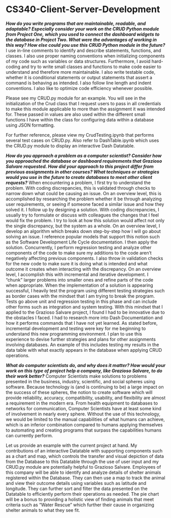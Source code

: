 # CS340-Client-Server-Development

***How do you write programs that are maintainable, readable, and adaptable? Especially consider your work on the CRUD Python module from Project One, which you used to connect the dashboard widgets to the database in Project Two. What were the advantages of working in this way? How else could you use this CRUD Python module in the future?***
I use in-line comments to identify and describe statements, functions, and classes. I also use proper naming conventions when initializing components of my code such as variables or data structures. Furthermore, I avoid hard-coding and try to write small classes and functions to make code easier to understand and therefore more maintainable. I also write testable code, whether it is conditional statements or output statements that assert a command is behaving as intended. I also follow line length and indent conventions. I also like to optimize code efficiency whenever possible.

Please see my CRUD.py module for an example. You will see in the initialization of the Crud class that I request users to pass in all credentials to make this module applicable to more than the assignment it was intended for. These passed in values are also used within the different small functions I have within the class for configuring data within a database using JSON formatting.

For further reference, please view my CrudTesting.ipynb that performs several test cases on CRUD.py. Also refer to DashTable.ipynb which uses the CRUD.py module to display an interactive Dash Datatable.




***How do you approach a problem as a computer scientist? Consider how you approached the database or dashboard requirements that Grazioso Salvare requested. How did your approach to this project differ from previous assignments in other courses? What techniques or strategies would you use in the future to create databases to meet other client requests?***
When encountering a problem, I first try to understand the problem. With coding discrepancies, this is validated through checks to narrow down what could be causing an issue. On an overview level, this is accomplished by researching the problem whether it be through analyzing user requirements, or seeing if someone faced a similar issue and how they solved it. 
I follow up by designing a solution. With coding discrepancies, I usually try to formulate or discuss with colleagues the changes that I feel would fix the problem. I try to look at how this solution would affect not only the single discrepancy, but the system as a whole. On an overview level, I develop an algorithm which breaks down step-by-step how I will go about solving an issue. I reference popular models that support this notion such as the Software Development Life Cycle documentation. 
I then apply the solution. Concurrently, I perform regression testing and analyze other components of the code to make sure my additions to the code aren’t negatively affecting previous components. I also throw in validation checks for the new code to make sure it is doing what is intended and what outcome it creates when interacting with the discrepancy. On an overview level, I accomplish this with incremental and iterative development. I “chunk” larger problems into smaller ones and refine parts of the code when appropriate. 
When the implementation of a solution is appearing successful, I heavily test the program using different testing strategies such as border cases with the mindset that I am trying to break the program. Tests go above unit and regression testing in this phase and can include other forms such as integration and system testing. 
With this mindset that I applied to the Grazioso Salvare project, I found I had to be innovative due to the obstacles I faced. I had to research more into Dash Documentation and how it performs commands that I have not yet learned. As stated before, incremental development and testing were key for me beginning to understand this new programming environment. 
I plan to use this experience to devise further strategies and plans for other assignments involving databases. An example of this includes testing my results in the data table with what exactly appears in the database when applying CRUD operations.


***What do computer scientists do, and why does it matter? How would your work on this type of project help a company, like Grazioso Salvare, to do their work better?***
Computer Scientists make solutions to problems presented in the business, industry, scientific, and social spheres using software. Because technology is (and is continuing to be) a large impact on the success of these spheres, the notion to create software which will provide reliability, accuracy, compatibility, usability, and flexibility are almost a requirement in the modern era. From health equipment to databases to networks for communication, Computer Scientists have at least some kind of involvement in nearly every sphere. Without the use of this technology, we would be limited to the manual capabilities of what humans can achieve, which is an inferior combination compared to humans applying themselves to automating and creating programs that surpass the capabilities humans can currently perform. 

Let us provide an example with the current project at hand. My contributions of an interactive Datatable with supporting components such as a chart and map, which controls the transfer and visual depiction of data from the Database to this Datatable through the use of user input and my CRUD.py module are potentially helpful to Grazioso Salvare.  Employees of this company will be able to identify and analyze details of shelter animals registered within the Database. They can then use a map to track the animal and view their outcome details using variables such as latitude and longitude. They can further sort and filter the data presented on the Datatable to efficiently perform their operations as needed. The pie chart will be a bonus to providing a holistic view of finding animals that meet criteria such as “Water Rescue” which further their cause in organizing shelter animals to what they see fit.
